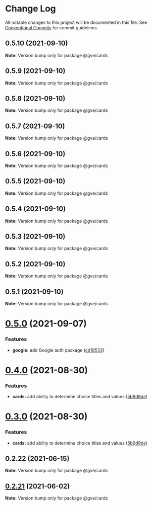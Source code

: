 # Change Log

All notable changes to this project will be documented in this file.
See [Conventional Commits](https://conventionalcommits.org) for commit guidelines.

## 0.5.10 (2021-09-10)

**Note:** Version bump only for package @gve/cards





## 0.5.9 (2021-09-10)

**Note:** Version bump only for package @gve/cards





## 0.5.8 (2021-09-10)

**Note:** Version bump only for package @gve/cards





## 0.5.7 (2021-09-10)

**Note:** Version bump only for package @gve/cards





## 0.5.6 (2021-09-10)

**Note:** Version bump only for package @gve/cards





## 0.5.5 (2021-09-10)

**Note:** Version bump only for package @gve/cards





## 0.5.4 (2021-09-10)

**Note:** Version bump only for package @gve/cards





## 0.5.3 (2021-09-10)

**Note:** Version bump only for package @gve/cards





## 0.5.2 (2021-09-10)

**Note:** Version bump only for package @gve/cards





## 0.5.1 (2021-09-10)

**Note:** Version bump only for package @gve/cards





# [0.5.0](https://github.com/mattnorris/essentials/compare/@gve/cards@0.4.0...@gve/cards@0.5.0) (2021-09-07)


### Features

* **google:** add Google auth package ([cd18533](https://github.com/mattnorris/essentials/commit/cd185337daa5f2651d5d8e21eebad673de5c7f5d))





# [0.4.0](https://github.com/mattnorris/essentials/compare/@gve/cards@0.2.22...@gve/cards@0.4.0) (2021-08-30)


### Features

* **cards:** add ability to determine choice titles and values ([5b9d9de](https://github.com/mattnorris/essentials/commit/5b9d9de5a311830dcd21698c6cfa327c0dea88d3))





# [0.3.0](https://github.com/mattnorris/essentials/compare/@gve/cards@0.2.22...@gve/cards@0.3.0) (2021-08-30)


### Features

* **cards:** add ability to determine choice titles and values ([5b9d9de](https://github.com/mattnorris/essentials/commit/5b9d9de5a311830dcd21698c6cfa327c0dea88d3))





## 0.2.22 (2021-06-15)

**Note:** Version bump only for package @gve/cards





## [0.2.21](https://www-github.cisco.com/matnorri/essentials/compare/@gve/cards@0.2.20...@gve/cards@0.2.21) (2021-06-02)

**Note:** Version bump only for package @gve/cards
